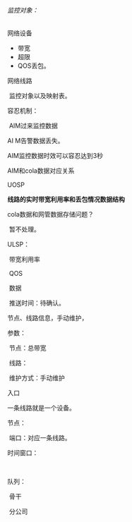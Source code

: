 ###### 监控对象：	

网络设备

- 带宽
- 超限
- QOS丢包。

网络线路

​	监控对象以及映射表。



容忍机制：

​	AIM过来监控数据



AI M告警数据丢失。

AIM监控数据时效可以容忍达到3秒



AIM和cola数据对应关系



UOSP



**线路的实时带宽利用率和丢包情况数据结构**



cola数据和网管数据存储问题？

​	暂不处理。



ULSP：

​	带宽利用率

​	QOS

​	数据

​	推送时间：待确认。



节点、线路信息，手动维护，

参数：

​	节点：总带宽

​	线路：

​	维护方式：手动维护

入口



一条线路就是一个设备。



节点：

​	端口：对应一条线路。



时间窗口：

​	

队列：

​	骨干

​	分公司
